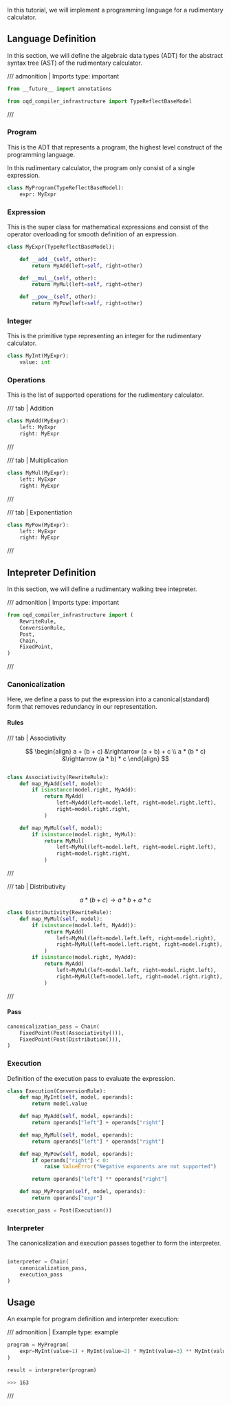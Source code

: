 In this tutorial, we will implement a programming language for a rudimentary calculator.

## Language Definition

In this section, we will define the algebraic data types (ADT) for the abstract syntax tree (AST) of the rudimentary calculator.

<!-- prettier-ignore -->
/// admonition | Imports
    type: important

```py
from __future__ import annotations

from oqd_compiler_infrastructure import TypeReflectBaseModel
```

///

### Program

This is the ADT that represents a program, the highest level construct of the programming language.

In this rudimentary calculator, the program only consist of a single expression.

```py
class MyProgram(TypeReflectBaseModel):
    expr: MyExpr
```

### Expression

This is the super class for mathematical expressions and consist of the operator overloading for smooth definition of an expression.

```py
class MyExpr(TypeReflectBaseModel):

    def __add__(self, other):
        return MyAdd(left=self, right=other)

    def __mul__(self, other):
        return MyMul(left=self, right=other)

    def __pow__(self, other):
        return MyPow(left=self, right=other)
```

### Integer

This is the primitive type representing an integer for the rudimentary calculator.

```py
class MyInt(MyExpr):
    value: int
```

### Operations

This is the list of supported operations for the rudimentary calculator.

/// tab | Addition

```py
class MyAdd(MyExpr):
    left: MyExpr
    right: MyExpr
```

///

/// tab | Multiplication

```py
class MyMul(MyExpr):
    left: MyExpr
    right: MyExpr
```

///

/// tab | Exponentiation

```py
class MyPow(MyExpr):
    left: MyExpr
    right: MyExpr
```

///

## Intepreter Definition

In this section, we will define a rudimentary walking tree intepreter.

<!-- prettier-ignore -->
/// admonition | Imports
    type: important

```py
from oqd_compiler_infrastructure import (
    RewriteRule,
    ConversionRule,
    Post,
    Chain,
    FixedPoint,
)
```

///

### Canonicalization

Here, we define a pass to put the expression into a canonical(standard) form that removes redundancy in our representation.

#### Rules

/// tab | Associativity

$$
\begin{align}
a + (b + c) &\rightarrow (a + b) + c \\
a * (b * c) &\rightarrow (a * b) * c
\end{align}
$$

```py

class Associativity(RewriteRule):
    def map_MyAdd(self, model):
        if isinstance(model.right, MyAdd):
            return MyAdd(
                left=MyAdd(left=model.left, right=model.right.left),
                right=model.right.right,
            )

    def map_MyMul(self, model):
        if isinstance(model.right, MyMul):
            return MyMul(
                left=MyMul(left=model.left, right=model.right.left),
                right=model.right.right,
            )
```

///

/// tab | Distributivity

$$
a * (b + c) \rightarrow a * b + a * c
$$

```py
class Distributivity(RewriteRule):
    def map_MyMul(self, model):
        if isinstance(model.left, MyAdd)):
            return MyAdd(
                left=MyMul(left=model.left.left, right=model.right),
                right=MyMul(left=model.left.right, right=model.right),
            )
        if isinstance(model.right, MyAdd):
            return MyAdd(
                left=MyMul(left=model.left, right=model.right.left),
                right=MyMul(left=model.left, right=model.right.right),
            )

```

///

#### Pass

```py
canonicalization_pass = Chain(
    FixedPoint(Post(Associativity())),
    FixedPoint(Post(Distribution())),
)
```

### Execution

Definition of the execution pass to evaluate the expression.

```py
class Execution(ConversionRule):
    def map_MyInt(self, model, operands):
        return model.value

    def map_MyAdd(self, model, operands):
        return operands["left"] + operands["right"]

    def map_MyMul(self, model, operands):
        return operands["left"] * operands["right"]

    def map_MyPow(self, model, operands):
        if operands["right"] < 0:
            raise ValueError("Negative exponents are not supported")

        return operands["left"] ** operands["right"]

    def map_MyProgram(self, model, operands):
        return operands["expr"]

execution_pass = Post(Execution())
```

### Interpreter

The canonicalization and execution passes together to form the interpreter.

```py

interpreter = Chain(
    canonicalization_pass,
    execution_pass
)
```

## Usage

An example for program definition and interpreter execution:

<!-- prettier-ignore -->
/// admonition | Example
    type: example

```py
program = MyProgram(
    expr=MyInt(value=1) + MyInt(value=2) * MyInt(value=3) ** MyInt(value=4)
)

result = interpreter(program)

```

```sh title="Terminal"
>>> 163
```

///

